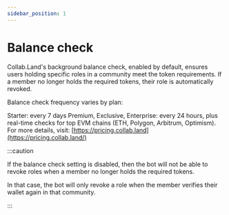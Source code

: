 ```yaml
---
sidebar_position: 1
---
```


# Balance check

Collab.Land's background balance check, enabled by default, ensures users holding specific roles in a community meet the token requirements. If a member no longer holds the required tokens, their role is automatically revoked.

Balance check frequency varies by plan:

Starter: every 7 days
Premium, Exclusive, Enterprise: every 24 hours, plus real-time checks for top EVM chains (ETH, Polygon, Arbitrum, Optimism).
For more details, visit: [https://pricing.collab.land](https://pricing.collab.land/)

:::caution

If the balance check setting is disabled, then the bot will not be able to revoke roles when a member no longer holds the required tokens.

In that case, the bot will only revoke a role when the member verifies their wallet again in that community.

:::

